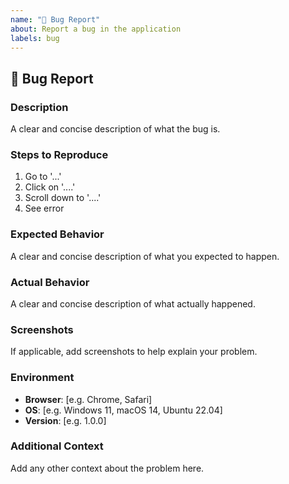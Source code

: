 ```yaml
---
name: "🐛 Bug Report"
about: Report a bug in the application
labels: bug
---
```


## 🐛 Bug Report

### Description

A clear and concise description of what the bug is.

### Steps to Reproduce

1. Go to '...'
2. Click on '....'
3. Scroll down to '....'
4. See error

### Expected Behavior

A clear and concise description of what you expected to happen.

### Actual Behavior

A clear and concise description of what actually happened.

### Screenshots

If applicable, add screenshots to help explain your problem.

### Environment

- **Browser**: [e.g. Chrome, Safari]
- **OS**: [e.g. Windows 11, macOS 14, Ubuntu 22.04]
- **Version**: [e.g. 1.0.0]

### Additional Context

Add any other context about the problem here.
